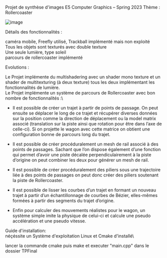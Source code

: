 



Projet de synthèse d'images
E5 Computer Graphics – Spring 2023
Thème : Rollercoaster

![image](https://github.com/EvonDev5799/OpenGL/assets/87436005/ccf97d62-d32c-48e8-8b70-b5b1039cadad)

Détails des fonctionnalités :

caméra mobile, Freefly utilisé, Trackball implémenté mais non exploité\
Tous les objets sont texturés avec double texture\
Une seule lumière, type soleil\
parcours de rollercoaster implémenté

Evolutions :

Le Projet implémente du multishadering avec un shader mono texture et un shader de multitexturing (à deux texture) tous les deux implémentant les fonctionnalités de lumière.\
Le Projet implémente un système de parcours de Rollercoaster avec bon nombre de fonctionnalités :\
-	Il est possible de créer un trajet à partir de points de passage. On peut ensuite se déplacer le long de ce trajet et récupérer diverses données sur la position comme la direction de déplacement ou la model matrix associé (translation sur la piste ainsi que rotation pour être dans l’axe de celle-ci). Si on projette le wagon avec cette matrice on obtient une configuration bonne de parcours long du trajet.

-	Il est possible de créer procéduralement un mesh de rail associé à des points de passages. Sachant que l’on dispose également d’une fonction qui permet d’avoir une piste décalée perpendiculairement à la piste d’origine on peut combiner les deux pour générer un mesh de rail.

-	Il est possible de créer procéduralement des piliers sous une trajectoire liée à des points de passages on peut donc créer des piliers soutenant la piste de Rollercoaster.


-	Il est possible de lisser les courbes d’un trajet en formant un nouveau trajet à partir d’un échantillonnage de courbes de Bézier, elles-mêmes formées à partir des segments du trajet d’origine.

-	Enfin pour calculer des mouvements réalistes pour le wagon, un système simple imite la physique de celui-ci et calcule une pseudo accélération et une pseudo vitesse.

Guide d'installation:\
néçéssite un Système d'exploitation Linux et Cmake d'installé\

lancer la commande cmake puis make et executer "main.cpp" dans le dossier TPFinal

